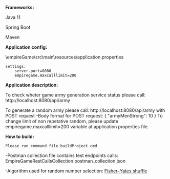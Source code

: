**Frameworks:**

Java 11

Spring Boot

Maven

**Application config:**

\empireGame\src\main\resources\application.properties
	
	settings:
		server.port=8080
		empiregame.maxcalllimit=200
		
**Application description:**

To check wheter game army generation service status please call: http://localhost:8080/api/army

To generate a random army please call: http://localhost:8080/api/army with POST request
		-Body format for POST request:
			{
				"armyMenStrong": 10
			}
To change limit of non repetative random, please update empiregame.maxcalllimit=200 variable at application properties file.


**How to build:**

	Please run command file buildProject.cmd

-Postman collection file contains test endpoints calls: EmpireGameRestCallsCollection.postman_collection.json

-Algorithm used for random number selection: [Fisher–Yates shuffle](https://en.wikipedia.org/wiki/Fisher%E2%80%93Yates_shuffle)




